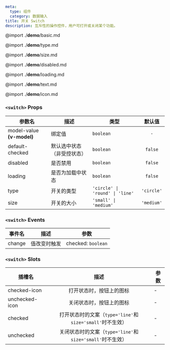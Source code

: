```yaml
meta:
  type: 组件
  category: 数据输入
title: 开关 Switch
description: 互斥性的操作控件，用户可打开或关闭某个功能。
```

@import ./__demo__/basic.md

@import ./__demo__/type.md

@import ./__demo__/size.md

@import ./__demo__/disabled.md

@import ./__demo__/loading.md

@import ./__demo__/text.md

@import ./__demo__/icon.md


### `<switch>` Props

|参数名|描述|类型|默认值|
|---|---|---|:---:|
|model-value **(v-model)**|绑定值|`boolean`|`-`|
|default-checked|默认选中状态（非受控状态）|`boolean`|`false`|
|disabled|是否禁用|`boolean`|`false`|
|loading|是否为加载中状态|`boolean`|`false`|
|type|开关的类型|`'circle' \| 'round' \| 'line'`|`'circle'`|
|size|开关的大小|`'small' \| 'medium'`|`'medium'`|
### `<switch>` Events

|事件名|描述|参数|
|---|---|---|
|change|值改变时触发|checked: `boolean`|
### `<switch>` Slots

|插槽名|描述|参数|
|---|:---:|---|
|checked-icon|打开状态时，按钮上的图标|-|
|unchecked-icon|关闭状态时，按钮上的图标|-|
|checked|打开状态时的文案（`type='line'`和`size='small'`时不生效）|-|
|unchecked|关闭状态时的文案（`type='line'`和`size='small'`时不生效）|-|


